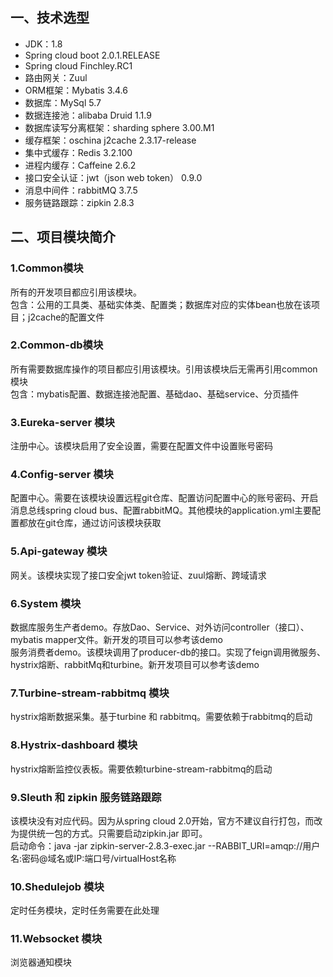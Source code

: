 <h2>一、技术选型</h2>

<ul>
<li>JDK：1.8</li>
<li>Spring cloud boot 2.0.1.RELEASE</li>
<li>Spring cloud Finchley.RC1</li>
<li>路由网关：Zuul</li>
<li>ORM框架：Mybatis 3.4.6</li>
<li>数据库：MySql 5.7</li>
<li>数据连接池：alibaba Druid 1.1.9</li>
<li>数据库读写分离框架：sharding sphere 3.00.M1</li>
<li>缓存框架：oschina j2cache 2.3.17-release</li>
<li>集中式缓存：Redis 3.2.100</li>
<li>进程内缓存：Caffeine 2.6.2</li>
<li>接口安全认证：jwt（json web token） 0.9.0</li>
<li>消息中间件：rabbitMQ 3.7.5</li>
<li>服务链路跟踪：zipkin 2.8.3</li>
</ul>

<h2>二、项目模块简介</h2>

<h3>1.Common模块</h3>
所有的开发项目都应引用该模块。<br />
包含：公用的工具类、基础实体类、配置类；数据库对应的实体bean也放在该项目；j2cache的配置文件<br />

<h3>2.Common-db模块</h3>
所有需要数据库操作的项目都应引用该模块。引用该模块后无需再引用common模块<br />
包含：mybatis配置、数据连接池配置、基础dao、基础service、分页插件<br />

<h3>3.Eureka-server 模块</h3>
注册中心。该模块启用了安全设置，需要在配置文件中设置账号密码<br />

<h3>4.Config-server 模块</h3>
配置中心。需要在该模块设置远程git仓库、配置访问配置中心的账号密码、开启消息总线spring cloud bus、配置rabbitMQ。其他模块的application.yml主要配置都放在git仓库，通过访问该模块获取<br />

<h3>5.Api-gateway 模块</h3>
网关。该模块实现了接口安全jwt token验证、zuul熔断、跨域请求<br />

<h3>6.System 模块</h3>
数据库服务生产者demo。存放Dao、Service、对外访问controller（接口）、mybatis mapper文件。新开发的项目可以参考该demo<br />
服务消费者demo。该模块调用了producer-db的接口。实现了feign调用微服务、hystrix熔断、rabbitMq和turbine。新开发项目可以参考该demo<br />

<h3>7.Turbine-stream-rabbitmq 模块</h3>
hystrix熔断数据采集。基于turbine 和 rabbitmq。需要依赖于rabbitmq的启动<br />

<h3>8.Hystrix-dashboard 模块</h3>
hystrix熔断监控仪表板。需要依赖turbine-stream-rabbitmq的启动<br />

<h3>9.Sleuth 和 zipkin 服务链路跟踪</h3>
该模块没有对应代码。因为从spring cloud 2.0开始，官方不建议自行打包，而改为提供统一包的方式。只需要启动zipkin.jar 即可。<br />
启动命令：java -jar zipkin-server-2.8.3-exec.jar --RABBIT_URI=amqp://用户名:密码@域名或IP:端口号/virtualHost名称<br />

<h3>10.Shedulejob 模块</h3>
定时任务模块，定时任务需要在此处理<br />

<h3>11.Websocket 模块</h3>
浏览器通知模块<br />
